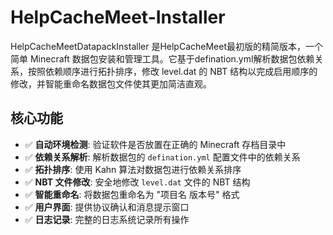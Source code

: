 # HelpCacheMeet-Installer
HelpCacheMeetDatapackInstaller 是HelpCacheMeet最初版的精简版本，一个简单 Minecraft 数据包安装和管理工具。它基于defination.yml解析数据包依赖关系，按照依赖顺序进行拓扑排序，修改 level.dat 的 NBT 结构以完成启用顺序的修改，并智能重命名数据包文件使其更加简洁直观。

## 核心功能

- ✅ **自动环境检测**: 验证软件是否放置在正确的 Minecraft 存档目录中
- ✅ **依赖关系解析**: 解析数据包的 `defination.yml` 配置文件中的依赖关系
- ✅ **拓扑排序**: 使用 Kahn 算法对数据包进行依赖关系排序
- ✅ **NBT 文件修改**: 安全地修改 `level.dat` 文件的 NBT 结构
- ✅ **智能重命名**: 将数据包重命名为 "项目名 版本号" 格式
- ✅ **用户界面**: 提供协议确认和消息提示窗口
- ✅ **日志记录**: 完整的日志系统记录所有操作

